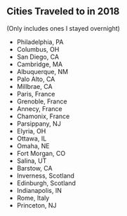 ## Cities Traveled to in 2018

(Only includes ones I stayed overnight)

* Philadelphia, PA
* Columbus, OH
* San Diego, CA
* Cambridge, MA
* Albuquerque, NM
* Palo Alto, CA
* Millbrae, CA
* Paris, France
* Grenoble, France
* Annecy, France
* Chamonix, France
* Parsippany, NJ
* Elyria, OH
* Ottawa, IL
* Omaha, NE
* Fort Morgan, CO
* Salina, UT
* Barstow, CA
* Inverness, Scotland
* Edinburgh, Scotland
* Indianapolis, IN
* Rome, Italy
* Princeton, NJ
